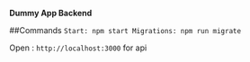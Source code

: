 **Dummy App Backend**

##Commands
	```Start: npm start
	   Migrations: npm run migrate
	```

Open : `http://localhost:3000` for api
